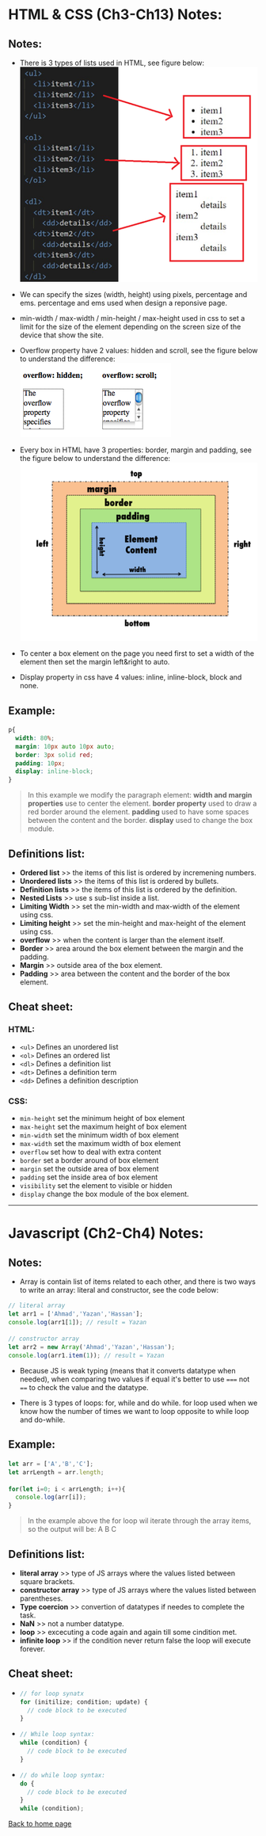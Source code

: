 # **HTML & CSS (Ch3-Ch13) Notes:**

## Notes:

+ There is 3 types of lists used in HTML, see figure below:
![lists](img/lists.png)

+ We can specify the sizes (width, height) using pixels, percentage and ems. percentage and ems used when design a reponsive page.

+ min-width / max-width / min-height / max-height used in css to set a limit for the size of the element depending on the screen size of the device that show the site.

+ Overflow property have 2 values: hidden and scroll, see the figure below to understand the difference:
![overflow](img/overflow.png)

+ Every box in HTML have 3 properties: border, margin and padding, see the figure below to understand the difference: 
![boxmodel](img/boxmodel.png)

+ To center a box element on the page you need first to set a width of the element then set the margin left&right to auto.

+ Display property in css have 4 values: inline, inline-block, block and none.

## Example:

```css
p{
  width: 80%;
  margin: 10px auto 10px auto;
  border: 3px solid red;
  padding: 10px;
  display: inline-block;
}
```
> In this example we modify the paragraph element: **width and margin properties** use to center the element. **border property** used to draw a red border around the element. **padding** used to have some spaces between the content and the border. **display** used to change the box module. 

## Definitions list:

+ **Ordered list** >> the items of this list is ordered by incremening numbers.
+ **Unordered lists** >> the items of this list is ordered by bullets.
+ **Definition lists** >> the items of this list is ordered by the definition.
+ **Nested Lists** >> use s sub-list inside a list.
+ **Limiting Width** >> set the min-width and max-width of the element using css.
+ **Limiting height** >> set the min-height and max-height of the element using css.
+ **overflow** >> when the content is larger than the element itself.
+ **Border** >> area around the box element between the margin and the padding.
+ **Margin** >> outside area of the box element.
+ **Padding** >> area between the content and the border of the box element. 

## Cheat sheet:
### HTML:
+ `<ul>` Defines an unordered list
+ `<ol>` Defines an ordered list
+ `<dl>` Defines a definition list
+ `<dt>` Defines a definition term
+ `<dd>` Defines a definition description

### CSS:
+ `min-height` set the minimum height of box element
+ `max-height` set the maximum height of box element
+ `min-width` set the minimum width of box element
+ `max-width` set the maximum width of box element
+ `overflow` set how to deal with extra content
+ `border`  set a border around of box element 
+ `margin` set the outside area of box element
+ `padding`  set the inside area of box element
+ `visibility` set the element to visible or hidden
+ `display` change the box module of the box element.

---
# **Javascript (Ch2-Ch4) Notes:**

## Notes:

+ Array is contain list of items related to each other, and there is two ways to write an array: literal and constructor, see the code below:

```javascript
// literal array
let arr1 = ['Ahmad','Yazan','Hassan'];
console.log(arr1[1]); // result = Yazan

// constructor array
let arr2 = new Array('Ahmad','Yazan','Hassan');
console.log(arr1.item(1)); // result = Yazan
```
+ Because JS is weak typing (means that it converts datatype when needed), when comparing two values if equal it's better to use `===` not `==` to check the value and the datatype.

+ There is 3 types of loops: for, while and do while. for loop used when we know how the number of times we want to loop opposite to while loop and do-while. 

## Example:

```javascript
let arr = ['A','B','C'];
let arrLength = arr.length;

for(let i=0; i < arrLength; i++){
  console.log(arr[i]);
}
```
> In the example above the for loop wil iterate through the array items, so the output will be: A B C

## Definitions list:

+ **literal array** >> type of JS arrays where the values listed between square brackets.
+ **constructor array** >> type of JS arrays where the values listed between parentheses.
+ **Type coercion** >> convertion of datatypes if needes to complete the task.
+ **NaN** >> not a number datatype.
+ **loop** >> excecuting a code again and again till some cindition met.
+ **infinite loop** >> if the condition never return false the loop will execute forever.


## Cheat sheet:
+ ```javascript
  // for loop synatx
  for (initilize; condition; update) {
    // code block to be executed
  }
  ```
+ ```javascript
  // While loop syntax:
  while (condition) {
    // code block to be executed
  }
  ```
+ ```javascript
  // do while loop syntax:
  do {
    // code block to be executed
  }
  while (condition);
  ```


[Back to home page](../README.md)